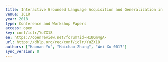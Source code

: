 ```yaml
---
title: Interactive Grounded Language Acquisition and Generalization in a 2D World.
venue: ICLR
year: 2018
type: Conference and Workshop Papers
access: open
key: conf/iclr/YuZX18
ee: https://openreview.net/forum?id=H1UOm4gA-
url: https://dblp.org/rec/conf/iclr/YuZX18
authors: ["Haonan Yu", "Haichao Zhang", "Wei Xu 0017"]
sync_version: 0
---
```


